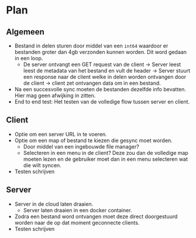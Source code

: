 # Plan

## Algemeen

- Bestand in delen sturen door middel van een `int64` waardoor er bestanden groter dan 4gb verzonden kunnen worden. Dit word gedaan in een loop.
  - De server ontvangt een GET request van de client -> Server leest leest de metadata van het bestand en vult de header -> Server stuurt een response naar de client welke in delen worden ontvangen door de client -> client zet ontvangen data om in een bestand.
- Na een succesvolle sync moeten de bestanden dezelfde info bevatten. Hier mag geen afwijking in zitten.
- End to end test: Het testen van de volledige flow tussen server en client.

## Client

- Optie om een server URL in te voeren.
- Optie om een map of bestand te kiezen die gesync moet worden.
  - Door middel van een ingebouwde file manager?
  - Selecteren in een menu in de client? Deze zou dan de volledige map moeten lezen en de gebruiker moet dan in een menu selecteren wat die wilt syncen.
- Testen schrijven

## Server

- Server in de cloud laten draaien.
  - Server laten draaien in een docker container.
- Zodra een bestand word ontvangen moet deze direct doorgestuurd worden naar de op dat moment geconnecte clients.
- Testen schrijven
